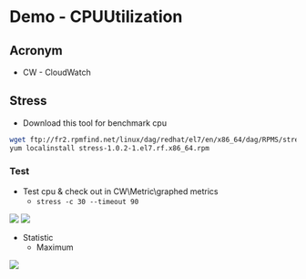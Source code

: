 # Demo - CPUUtilization

## Acronym
* CW - CloudWatch

## Stress
* Download this tool for benchmark cpu
````sh
wget ftp://fr2.rpmfind.net/linux/dag/redhat/el7/en/x86_64/dag/RPMS/stress-1.0.2-1.el7.rf.x86_64.rpm
yum localinstall stress-1.0.2-1.el7.rf.x86_64.rpm
````
### Test 
* Test cpu & check out in CW\Metric\graphed metrics
  * `stress -c 30 --timeout 90`
  
[<img src="https://i.imgur.com/TXOBkws.png">](https://i.imgur.com/TXOBkws.png)
[<img src="https://i.imgur.com/dGdcG7A.png">](https://i.imgur.com/dGdcG7A.png)

* Statistic
  * Maximum
  
[<img src="https://i.imgur.com/1IUolKG.png">](https://i.imgur.com/1IUolKG.png)
